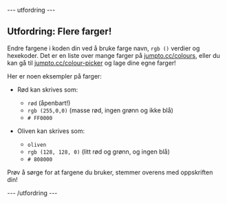 \--- utfordring \---

## Utfordring: Flere farger!

Endre fargene i koden din ved å bruke farge navn, `rgb ()` verdier og hexekoder. Det er en liste over mange farger på <a href="http://jumpto.cc/colours" target="_blank">jumpto.cc/colours</a>, eller du kan gå til <a href="http://jumpto.cc/colour-picker" target="_blank">jumpto.cc/colour-picker</a> og lage dine egne farger!

Her er noen eksempler på farger:

+ Rød kan skrives som:
    
    + `rød` (åpenbart!)
    + `rgb (255,0,0)` (masse rød, ingen grønn og ikke blå)
    + `# FF0000`

+ Oliven kan skrives som:
    
    + `oliven`
    + `rgb (128, 128, 0)` (litt rød og grønn, og ingen blå)
    + `# 808000`

Prøv å sørge for at fargene du bruker, stemmer overens med oppskriften din!

\--- /utfordring \---
